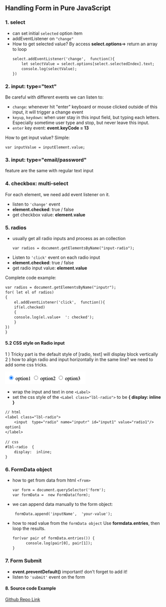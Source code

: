 ## Handling Form in Pure JavaScript

### 1. select 
* can set initial `selected` option item
* addEventListener on `"change"`
* How to get selected value?
By access **select.options**=> return an array to loop
	```
	select.addEventListener('change',  function(){
		let selectValue = select.options[select.selectedIndex].text;
		console.log(selectValue);
	})
	```
### 2.  input: type="text"
Be careful with different events we can listen to:
* `change`: whenever hit "enter" keyboard or mouse clicked outside of this input, it will trigger a change event
* `keyup`, `keydown`: when user stay in this input field, but typing each letters. Especially sometime user type and stop, but never leave this input.
* `enter` key event: **event.keyCode = 13**

How to get input value?
Simple: 
```
var inputValue = inputElement.value;
```

### 3.  input: type="email/password"
feature are the same with regular text input

### 4. checkbox: multi-select
For each element, we need add event listener on it.
* listen to `'change'` event
*  **element.checked**: true / false
* get checkbox value: **element.value**

### 5. radios
* usually get all radio inputs and process as an collection
	```
	var radios = document.getElementsByName("input-radio");
	```
* Listen to `'click'` event on each radio input
* **element.checked**: true / false
* get radio input value: **element.value**

Complete code example:
```
var radios = document.getElementsByName("inputr");
for( let el of radios)
{
	el.addEventListener('click',  function(){
	if(el.checked)
	{
	console.log(el.value+  ': checked');
	}
})
}
```
#### 5.2 CSS style on Radio input
1 ) Tricky part is the default style of [radio, text] will display block vertically
2 ) how to align radio and input horizontally in the same line? we need to add some css tricks.

![image](../assets/radios.png)

* wrap the input and text in one  `<Label>`
* set the css style of the `<Label class="lbl-radio">` to be **{ display: inline }**
```
// html
<label class="lbl-radio">
	<input  type="radio" name="inputr" id="input1" value="radio1"/> option1
</label>

// css
#lbl-radio  {
	display:  inline;
}
```

### 6. FormData object
* how to get from data from html `<from>`
	```
	var form = document.querySelector('form');
	var formData =  new FormData(form);
	```
* we can append data manually to the form object:
	```
	 formData.append('inputName',  'your-value');
	```
* how to read value from the `formData object`
  Use **formdata.entries**, then loop the results.
  ```
  for(var pair of formData.entries()) {
        console.log(pair[0], pair[1]);
  }
  ```

### 7. Form Submit

* **event.preventDefault()** important! don't forget to add it!
* listen to `'submit'` event on the form

#### 8. Source code Example
[Github Repo Link](https://github.com/jialihan/JavaScript-Onboarding/tree/master/forms/JS-form)